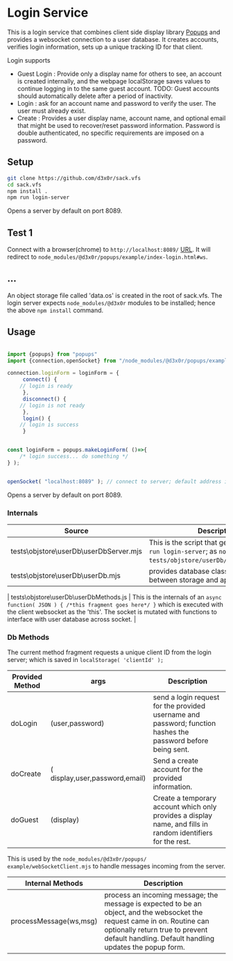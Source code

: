 

# Login Service

This is a login service that combines client side display library [Popups](https://github.com/d3x0r/popups) and provides a websocket connection to a user database.
It creates accounts, verifies login information, sets up a unique tracking ID for that client.

Login supports 

- Guest Login : Provide only a display name for others to see, an account is created internally, and the webpage localStorage saves values to continue logging in to the same guest account.  TODO: Guest accounts should automatically delete after a period of inactivity.
- Login : ask for an account name and password to verify the user.  The user must already exist.
- Create : Provides a user display name, account name, and optional email that might be used to recover/reset password information.  Password is double authenticated, no specific requirements are imposed on a password.

## Setup

``` bash
git clone https://github.com/d3x0r/sack.vfs
cd sack.vfs
npm install .
npm run login-server
```
Opens a server by default on port 8089.

## Test 1 

Connect with a browser(chrome) to `http://localhost:8089/` [URL](http://localhost:8089/).  It will redirect to `node_modules/@d3x0r/popups/example/index-login.html#ws`.


## ...

An object storage file called 'data.os' is created in the root of sack.vfs.
The login server expects `node_modules/@d3x0r` modules to be installed; hence the above `npm install` command.


## Usage

``` js

import {popups} from "popups"
import {connection,openSocket} from "/node_modules/@d3x0r/popups/example/webSocketClient.js"

connection.loginForm = loginForm = {
     connect() {
	// login is ready
     },
     disconnect() {
	// login is not ready
     },
     login() {
	// login is success
     }


const loginForm = popups.makeLoginForm( ()=>{
	/* login success... do something */
} );


openSocket( "localhost:8089" ); // connect to server; default address is location.origin.

```


Opens a server by default on port 8089.


### Internals

| Source | Description |
|---|----|
| tests\objstore\userDb\userDbServer.mjs  | This is the script that gets run with `npm run login-server`; as `node tests/objstore/userDb/userDbServer.mjs`. |
| tests\objstore\userDb\userDb.mjs | provides database classes that interface between storage and application code |

| tests\objstore\userDb\userDbMethods.js  | This is the internals of an ` async function( JSON ) { /*this fragment goes here*/ } ` which is executed with the client websocket as the 'this'.  The socket is mutated with functions to interface with user database across socket. |

### Db Methods

The current method fragment requests a unique client ID from the login server; which is saved in `localStorage( 'clientId' );`

| Provided Method | args | Description |
|-----|----|-----|
| doLogin | (user,password) | send a login request for the provided username and password; function hashes the password before being sent. |
| doCreate | ( display,user,password,email) | Send a create account for the provided information. |
| doGuest | (display) | Create a temporary account which only provides a display name, and fills in random identifiers for the rest. |


This is used by the `node_modules/@d3x0r/popups/` `example/webSocketClient.mjs` to handle messages incoming from the server.

| Internal Methods | Description |
|-----|-----|
| processMessage(ws,msg) | process an incoming message; the message is expected to be an object, and the websocket the request came in on. Routine can optionally return true to prevent default handling.  Default handling updates the popup form. |

